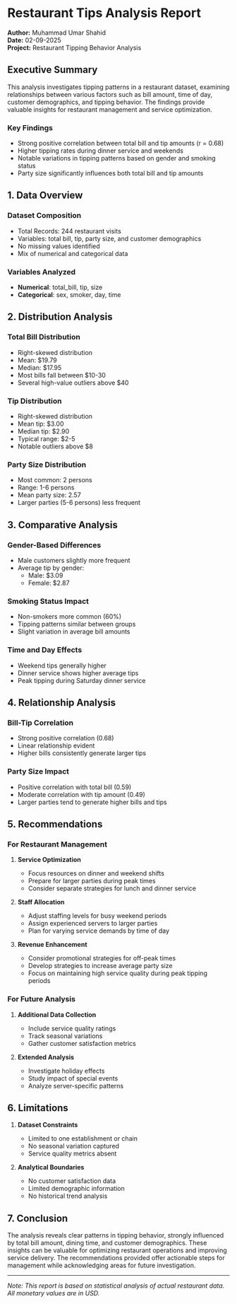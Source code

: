 # Restaurant Tips Analysis Report

**Author:** Muhammad Umar Shahid  
**Date:** 02-09-2025                                                                                                                      
**Project:** Restaurant Tipping Behavior Analysis

## Executive Summary

This analysis investigates tipping patterns in a restaurant dataset, examining relationships between various factors such as bill amount, time of day, customer demographics, and tipping behavior. The findings provide valuable insights for restaurant management and service optimization.

### Key Findings
- Strong positive correlation between total bill and tip amounts (r = 0.68)
- Higher tipping rates during dinner service and weekends
- Notable variations in tipping patterns based on gender and smoking status
- Party size significantly influences both total bill and tip amounts

## 1. Data Overview

### Dataset Composition
- Total Records: 244 restaurant visits
- Variables: total bill, tip, party size, and customer demographics
- No missing values identified
- Mix of numerical and categorical data

### Variables Analyzed
- **Numerical**: total_bill, tip, size
- **Categorical**: sex, smoker, day, time

## 2. Distribution Analysis

### Total Bill Distribution
- Right-skewed distribution
- Mean: $19.79
- Median: $17.95
- Most bills fall between $10-30
- Several high-value outliers above $40

### Tip Distribution
- Right-skewed distribution
- Mean tip: $3.00
- Median tip: $2.90
- Typical range: $2-5
- Notable outliers above $8

### Party Size Distribution
- Most common: 2 persons
- Range: 1-6 persons
- Mean party size: 2.57
- Larger parties (5-6 persons) less frequent

## 3. Comparative Analysis

### Gender-Based Differences
- Male customers slightly more frequent
- Average tip by gender:
  * Male: $3.09
  * Female: $2.87

### Smoking Status Impact
- Non-smokers more common (60%)
- Tipping patterns similar between groups
- Slight variation in average bill amounts

### Time and Day Effects
- Weekend tips generally higher
- Dinner service shows higher average tips
- Peak tipping during Saturday dinner service

## 4. Relationship Analysis

### Bill-Tip Correlation
- Strong positive correlation (0.68)
- Linear relationship evident
- Higher bills consistently generate larger tips

### Party Size Impact
- Positive correlation with total bill (0.59)
- Moderate correlation with tip amount (0.49)
- Larger parties tend to generate higher bills and tips

## 5. Recommendations

### For Restaurant Management
1. **Service Optimization**
   - Focus resources on dinner and weekend shifts
   - Prepare for larger parties during peak times
   - Consider separate strategies for lunch and dinner service

2. **Staff Allocation**
   - Adjust staffing levels for busy weekend periods
   - Assign experienced servers to larger parties
   - Plan for varying service demands by time of day

3. **Revenue Enhancement**
   - Consider promotional strategies for off-peak times
   - Develop strategies to increase average party size
   - Focus on maintaining high service quality during peak tipping periods

### For Future Analysis
1. **Additional Data Collection**
   - Include service quality ratings
   - Track seasonal variations
   - Gather customer satisfaction metrics

2. **Extended Analysis**
   - Investigate holiday effects
   - Study impact of special events
   - Analyze server-specific patterns

## 6. Limitations

1. **Dataset Constraints**
   - Limited to one establishment or chain
   - No seasonal variation captured
   - Service quality metrics absent

2. **Analytical Boundaries**
   - No customer satisfaction data
   - Limited demographic information
   - No historical trend analysis

## 7. Conclusion

The analysis reveals clear patterns in tipping behavior, strongly influenced by total bill amount, dining time, and customer demographics. These insights can be valuable for optimizing restaurant operations and improving service delivery. The recommendations provided offer actionable steps for management while acknowledging areas for future investigation.

---
*Note: This report is based on statistical analysis of actual restaurant data. All monetary values are in USD.*
